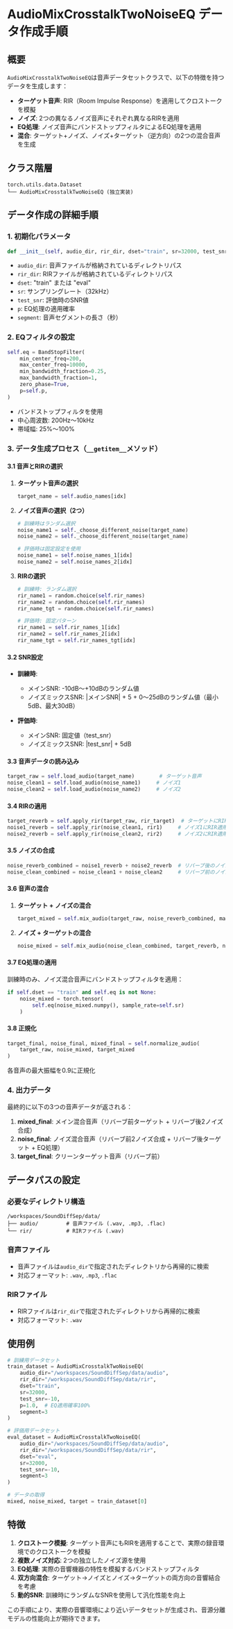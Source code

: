 # AudioMixCrosstalkTwoNoiseEQ データ作成手順

## 概要

`AudioMixCrosstalkTwoNoiseEQ`は音声データセットクラスで、以下の特徴を持つデータを生成します：

- **ターゲット音声**: RIR（Room Impulse Response）を適用してクロストークを模擬
- **ノイズ**: 2つの異なるノイズ音声にそれぞれ異なるRIRを適用
- **EQ処理**: ノイズ音声にバンドストップフィルタによるEQ処理を適用
- **混合**: ターゲット+ノイズ、ノイズ+ターゲット（逆方向）の2つの混合音声を生成

## クラス階層

```text
torch.utils.data.Dataset
└── AudioMixCrosstalkTwoNoiseEQ (独立実装)
```

## データ作成の詳細手順

### 1. 初期化パラメータ

```python
def __init__(self, audio_dir, rir_dir, dset="train", sr=32000, test_snr=-5, p=1.0, segment=10):
```

- `audio_dir`: 音声ファイルが格納されているディレクトリパス
- `rir_dir`: RIRファイルが格納されているディレクトリパス
- `dset`: "train" または "eval"
- `sr`: サンプリングレート（32kHz）
- `test_snr`: 評価時のSNR値
- `p`: EQ処理の適用確率
- `segment`: 音声セグメントの長さ（秒）

### 2. EQフィルタの設定

```python
self.eq = BandStopFilter(
    min_center_freq=200,
    max_center_freq=10000,
    min_bandwidth_fraction=0.25,
    max_bandwidth_fraction=1,
    zero_phase=True,
    p=self.p,
)
```

- バンドストップフィルタを使用
- 中心周波数: 200Hz〜10kHz
- 帯域幅: 25%〜100%

### 3. データ生成プロセス（`__getitem__`メソッド）

#### 3.1 音声とRIRの選択

1. **ターゲット音声の選択**

   ```python
   target_name = self.audio_names[idx]
   ```

2. **ノイズ音声の選択（2つ）**

   ```python
   # 訓練時はランダム選択
   noise_name1 = self._choose_different_noise(target_name)
   noise_name2 = self._choose_different_noise(target_name)
   
   # 評価時は固定設定を使用
   noise_name1 = self.noise_names_1[idx]
   noise_name2 = self.noise_names_2[idx]
   ```

3. **RIRの選択**
   ```python
   # 訓練時: ランダム選択
   rir_name1 = random.choice(self.rir_names)
   rir_name2 = random.choice(self.rir_names)
   rir_name_tgt = random.choice(self.rir_names)
   
   # 評価時: 固定パターン
   rir_name1 = self.rir_names_1[idx]
   rir_name2 = self.rir_names_2[idx]
   rir_name_tgt = self.rir_names_tgt[idx]
   ```

#### 3.2 SNR設定

- **訓練時**:
  - メインSNR: -10dB〜+10dBのランダム値
  - ノイズミックスSNR: |メインSNR| + 5 + 0〜25dBのランダム値（最小5dB、最大30dB）

- **評価時**:
  - メインSNR: 固定値（test_snr）
  - ノイズミックスSNR: |test_snr| + 5dB

#### 3.3 音声データの読み込み

```python
target_raw = self.load_audio(target_name)        # ターゲット音声
noise_clean1 = self.load_audio(noise_name1)     # ノイズ1
noise_clean2 = self.load_audio(noise_name2)     # ノイズ2
```

#### 3.4 RIRの適用

```python
target_reverb = self.apply_rir(target_raw, rir_target)  # ターゲットにRIR適用
noise1_reverb = self.apply_rir(noise_clean1, rir1)     # ノイズ1にRIR適用
noise2_reverb = self.apply_rir(noise_clean2, rir2)     # ノイズ2にRIR適用
```

#### 3.5 ノイズの合成

```python
noise_reverb_combined = noise1_reverb + noise2_reverb  # リバーブ後のノイズ2つを合算
noise_clean_combined = noise_clean1 + noise_clean2     # リバーブ前のノイズ2つを合算
```

#### 3.6 音声の混合

1. **ターゲット + ノイズの混合**

   ```python
   target_mixed = self.mix_audio(target_raw, noise_reverb_combined, main_snr)
   ```

2. **ノイズ + ターゲットの混合**

   ```python
   noise_mixed = self.mix_audio(noise_clean_combined, target_reverb, noise_mix_snr)
   ```

#### 3.7 EQ処理の適用

訓練時のみ、ノイズ混合音声にバンドストップフィルタを適用：

```python
if self.dset == "train" and self.eq is not None:
    noise_mixed = torch.tensor(
        self.eq(noise_mixed.numpy(), sample_rate=self.sr)
    )
```

#### 3.8 正規化

```python
target_final, noise_final, mixed_final = self.normalize_audio(
    target_raw, noise_mixed, target_mixed
)
```

各音声の最大振幅を0.9に正規化

### 4. 出力データ

最終的に以下の3つの音声データが返される：

1. **mixed_final**: メイン混合音声（リバーブ前ターゲット + リバーブ後2ノイズ合成）
2. **noise_final**: ノイズ混合音声（リバーブ前2ノイズ合成 + リバーブ後ターゲット + EQ処理）
3. **target_final**: クリーンターゲット音声（リバーブ前）

## データパスの設定

### 必要なディレクトリ構造

```text
/workspaces/SoundDiffSep/data/
├── audio/         # 音声ファイル (.wav, .mp3, .flac)
└── rir/           # RIRファイル (.wav)
```

### 音声ファイル

- 音声ファイルは`audio_dir`で指定されたディレクトリから再帰的に検索
- 対応フォーマット: `.wav`, `.mp3`, `.flac`

### RIRファイル

- RIRファイルは`rir_dir`で指定されたディレクトリから再帰的に検索
- 対応フォーマット: `.wav`

## 使用例

```python
# 訓練用データセット
train_dataset = AudioMixCrosstalkTwoNoiseEQ(
    audio_dir="/workspaces/SoundDiffSep/data/audio",
    rir_dir="/workspaces/SoundDiffSep/data/rir",
    dset="train", 
    sr=32000, 
    test_snr=-10, 
    p=1.0,  # EQ適用確率100%
    segment=3
)

# 評価用データセット
eval_dataset = AudioMixCrosstalkTwoNoiseEQ(
    audio_dir="/workspaces/SoundDiffSep/data/audio",
    rir_dir="/workspaces/SoundDiffSep/data/rir",
    dset="eval", 
    sr=32000, 
    test_snr=-10, 
    segment=3
)

# データの取得
mixed, noise_mixed, target = train_dataset[0]
```

## 特徴

1. **クロストーク模擬**: ターゲット音声にもRIRを適用することで、実際の録音環境でのクロストークを模擬
2. **複数ノイズ対応**: 2つの独立したノイズ源を使用
3. **EQ処理**: 実際の音響機器の特性を模擬するバンドストップフィルタ
4. **双方向混合**: ターゲット→ノイズとノイズ→ターゲットの両方向の音響結合を考慮
5. **動的SNR**: 訓練時にランダムなSNRを使用して汎化性能を向上

この手順により、実際の音響環境により近いデータセットが生成され、音源分離モデルの性能向上が期待できます。

